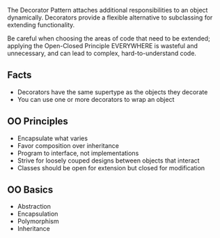 The Decorator Pattern attaches additional responsibilities to an object dynamically. Decorators provide a flexible alternative to subclassing for extending functionality.

Be careful when choosing the areas of code that need to be extended; applying the Open-Closed Principle EVERYWHERE is wasteful and unnecessary, and can lead to complex, hard-to-understand code.

## Facts
* Decorators have the same supertype as the objects they decorate
* You can use one or more decorators to wrap an object

## OO Principles
* Encapsulate what varies
* Favor composition over inheritance
* Program to interface, not implementations
* Strive for loosely couped designs between objects that interact
* Classes should be open for extension but closed for modification

## OO Basics
* Abstraction
* Encapsulation
* Polymorphism
* Inheritance